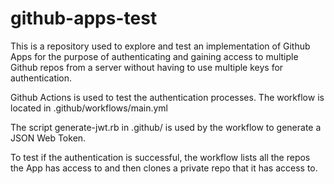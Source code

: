 # github-apps-test
This is a repository used to explore and test an implementation of Github Apps
for the purpose of authenticating and gaining access to multiple Github repos from a server
without having to use multiple keys for authentication.

Github Actions is used to test the authentication processes. The workflow is located in .github/workflows/main.yml

The script generate-jwt.rb in .github/ is used by the workflow to generate a JSON Web Token.

To test if the authentication is successful, the workflow lists all the repos the App has access to and then clones a private repo that it has access to. 
